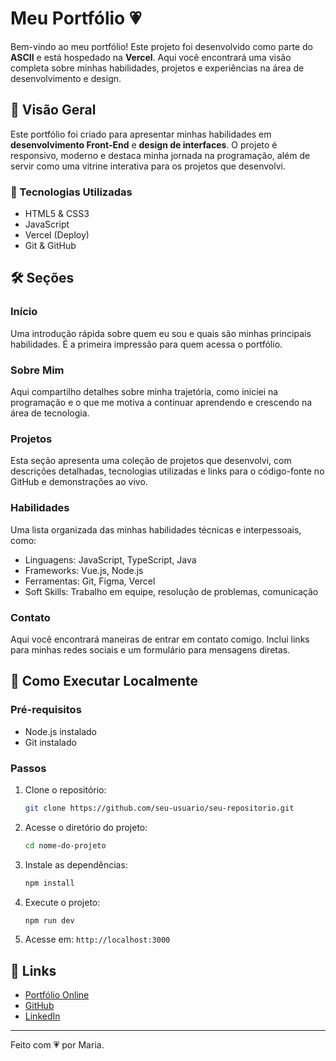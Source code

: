# Meu Portfólio 💗

Bem-vindo ao meu portfólio! Este projeto foi desenvolvido como parte do **ASCII** e está hospedado na **Vercel**. Aqui você encontrará uma visão completa sobre minhas habilidades, projetos e experiências na área de desenvolvimento e design.

## 📌 Visão Geral

Este portfólio foi criado para apresentar minhas habilidades em **desenvolvimento Front-End** e **design de interfaces**. O projeto é responsivo, moderno e destaca minha jornada na programação, além de servir como uma vitrine interativa para os projetos que desenvolvi.

### 🔑 Tecnologias Utilizadas
- HTML5 & CSS3
- JavaScript
- Vercel (Deploy)
- Git & GitHub

## 🛠️ Seções

### Início
Uma introdução rápida sobre quem eu sou e quais são minhas principais habilidades. É a primeira impressão para quem acessa o portfólio.

### Sobre Mim
Aqui compartilho detalhes sobre minha trajetória, como iniciei na programação e o que me motiva a continuar aprendendo e crescendo na área de tecnologia.

### Projetos
Esta seção apresenta uma coleção de projetos que desenvolvi, com descrições detalhadas, tecnologias utilizadas e links para o código-fonte no GitHub e demonstrações ao vivo.

### Habilidades
Uma lista organizada das minhas habilidades técnicas e interpessoais, como:
- Linguagens: JavaScript, TypeScript, Java
- Frameworks: Vue.js, Node.js
- Ferramentas: Git, Figma, Vercel
- Soft Skills: Trabalho em equipe, resolução de problemas, comunicação

### Contato
Aqui você encontrará maneiras de entrar em contato comigo. Inclui links para minhas redes sociais e um formulário para mensagens diretas.

## 🚀 Como Executar Localmente

### Pré-requisitos
- Node.js instalado
- Git instalado

### Passos
1. Clone o repositório:
   ```bash
   git clone https://github.com/seu-usuario/seu-repositorio.git
   ```
2. Acesse o diretório do projeto:
   ```bash
   cd nome-do-projeto
   ```
3. Instale as dependências:
   ```bash
   npm install
   ```
4. Execute o projeto:
   ```bash
   npm run dev
   ```
5. Acesse em: `http://localhost:3000`

## 🔗 Links
- [Portfólio Online](https://portfolio-ascii.vercel.app)
- [GitHub](https://github.com/diskmari)
- [LinkedIn](https://www.linkedin.com/in/mariferm)

---

Feito com 💗 por Maria.

